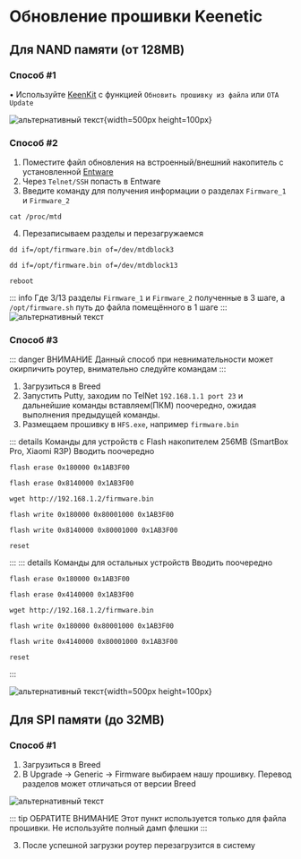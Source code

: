# Обновление прошивки Keenetic

## Для NAND памяти (от 128MB)

### Способ #1 <Badge type="keenetic" text="Автоматический, рекомендуемый" />

• Используйте [KeenKit](/wiki/helpful/keenkit.md) с функцией `Обновить прошивку из файла` или `OTA Update`

![альтернативный текст](/assets/images/wiki/helpful/keenkit/update-firmware.png){width=500px height=100px}

### Способ #2 <Badge type="keenetic" text="Ручной" />

1. Поместите файл обновления на встроенный/внешний накопитель с установленной [Entware](/wiki/helpful/entware)
2. Через `Telnet/SSH` попасть в Entware
3. Введите команду для получения информации о разделах `Firmware_1` и `Firmware_2`

```shell
cat /proc/mtd
```

4. Перезаписываем разделы и перезагружаемся

```shell
dd if=/opt/firmware.bin of=/dev/mtdblock3
```

```shell
dd if=/opt/firmware.bin of=/dev/mtdblock13
```

```shell
reboot
```

::: info Где 3/13 разделы `Firmware_1` и `Firmware_2` полученные в 3 шаге, а `/opt/firmware.sh` путь до файла помещённого в 1 шаге
:::
![альтернативный текст](/assets/images/wiki/helpful/updateFirmware/manualUpdate.png)

### Способ #3 <Badge type="keenetic" text="Через Breed" />

::: danger ВНИМАНИЕ
Данный способ при невнимательности может окирпичить роутер, внимательно следуйте командам
:::

1. Загрузиться в Breed
2. Запустить Putty, заходим по TelNet `192.168.1.1 port 23` и дальнейшие команды вставляем(ПКМ) поочередно, ожидая
   выполнения предыдущей команды.
3. Размещаем прошивку в `HFS.exe`, например `firmware.bin`

::: details Команды для устройств с Flash накопителем 256MB (SmartBox Pro, Xiaomi R3P)
Вводить поочередно
```shell
flash erase 0x180000 0x1AB3F00
```
```shell
flash erase 0x8140000 0x1AB3F00
```
```shell
wget http://192.168.1.2/firmware.bin
```
```shell
flash write 0x180000 0x80001000 0x1AB3F00
```
```shell
flash write 0x8140000 0x80001000 0x1AB3F00
```
```shell
reset
```
:::
::: details Команды для остальных устройств
Вводить поочередно
```shell
flash erase 0x180000 0x1AB3F00
```
```shell
flash erase 0x4140000 0x1AB3F00
```
```shell
wget http://192.168.1.2/firmware.bin
```
```shell
flash write 0x180000 0x80001000 0x1AB3F00
```
```shell
flash write 0x4140000 0x80001000 0x1AB3F00
```
```shell
reset
```
:::

![альтернативный текст](/assets/images/wiki/helpful/updateFirmware/breedInstall.png){width=500px height=100px}

## Для SPI памяти (до 32MB)

### Способ #1 <Badge type="keenetic" text="Автоматический, рекомендуемый" />

1. Загрузиться в Breed
2. В Upgrade -> Generic -> Firmware выбираем нашу прошивку. Перевод разделов может отличаться от версии Breed

![альтернативный текст](/assets/images/wiki/helpful/updateFirmware/breedSPI.png)

::: tip ОБРАТИТЕ ВНИМАНИЕ
Этот пункт используется только для файла прошивки. Не используйте полный дамп флешки
:::

3. После успешной загрузки роутер перезагрузится в систему